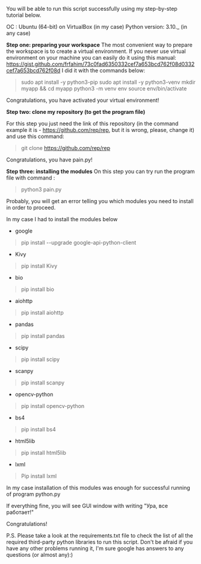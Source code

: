 You will be able to run this script successfully using my step-by-step tutorial below.

OC : Ubuntu (64-bit) on VirtualBox  (in my case)
Python version: 3.10._ (in any case)

**Step one: preparing your workspace** 
The most convenient way to prepare the workspace is to create a virtual environment. If you never use virtual environment on your machine you can easily do it using this manual: <https://gist.github.com/frfahim/73c0fad6350332cef7a653bcd762f08d0332cef7a653bcd762f08d>
I did it with the commands below:
> sudo apt install -y python3-pip
> sudo apt install -y python3-venv
> mkdir myapp && cd myapp
> python3 -m venv env
> source env/bin/activate

Сongratulations, you have activated your virtual environment!

**Step two: clone my repository (to get the program file)** 

For this step you just need the link of this repository (in the command example it is -  https://github.com/rep/rep, but it is wrong, please, change it) and use this command:

> git clone https://github.com/rep/rep

Сongratulations, you have pain.py!

**Step three: installing the modules** 
On this step you can try run the program file with command :

> python3 pain.py

Probably, you will get an error telling you which modules you need to install in order to proceed. 

In my case I had to install the modules below


- google 
> pip install --upgrade google-api-python-client
- Kivy
> pip install Kivy
- bio
> pip install bio
- aiohttp
> pip install aiohttp
- pandas
> pip install pandas
- scipy
> pip install scipy
- scanpy
> pip install scanpy
- opencv-python
> pip install opencv-python
- bs4
> pip install bs4
- html5lib
> pip install html5lib
- lxml
>  Pip install lxml

In my case installation of this modules was enough for successful running of program python.py

If everything fine, you will see GUI window with writing "Ура, все работает!"

Congratulations!

P.S.
Please take a look at the requirements.txt file to check the list of all the required third-party python libraries to run this script. Don't be afraid if you have any other problems running it, I'm sure google has answers to any questions (or almost any):)
